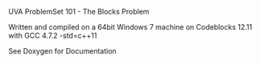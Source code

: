 UVA ProblemSet 101 - The Blocks Problem

Written and compiled on a 64bit Windows 7 machine on Codeblocks 12.11 with GCC 4.7.2 -std=c++11

See Doxygen for Documentation